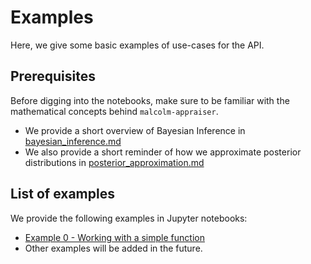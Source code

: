 # Examples

Here, we give some basic examples of use-cases for the API.

## Prerequisites

Before digging into the notebooks, make sure to be familiar with the mathematical concepts behind `malcolm-appraiser`.

- We provide a short overview of Bayesian Inference in [bayesian_inference.md](./bayesian_inference.md)
- We also provide a short reminder of how we approximate posterior distributions in [posterior_approximation.md](./posterior_approximation.md)

## List of examples

We provide the following examples in Jupyter notebooks:

- [Example 0 - Working with a simple function](./simple_function.ipynb)
- Other examples will be added in the future.